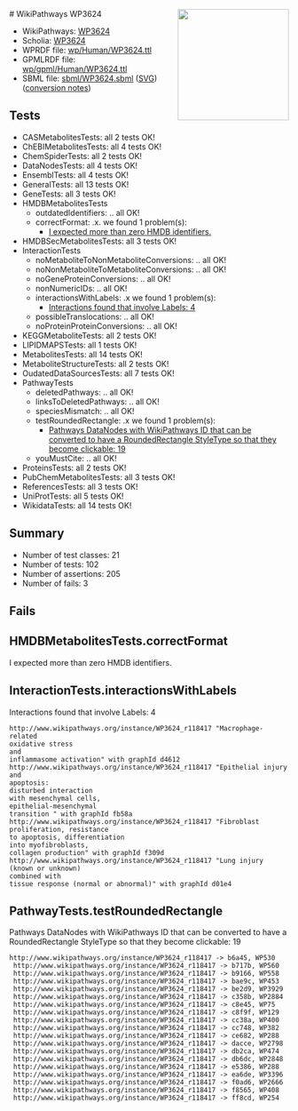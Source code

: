 <img style="float: right; width: 200px" src="../logo.png" />
# WikiPathways WP3624

* WikiPathways: [WP3624](https://identifiers.org/wikipathways:WP3624)
* Scholia: [WP3624](https://scholia.toolforge.org/wikipathways/WP3624)
* WPRDF file: [wp/Human/WP3624.ttl](../wp/Human/WP3624.ttl)
* GPMLRDF file: [wp/gpml/Human/WP3624.ttl](../wp/gpml/Human/WP3624.ttl)
* SBML file: [sbml/WP3624.sbml](../sbml/WP3624.sbml) ([SVG](../sbml/WP3624.svg)) ([conversion notes](../sbml/WP3624.txt))

## Tests
* CASMetabolitesTests: all 2 tests OK!
* ChEBIMetabolitesTests: all 4 tests OK!
* ChemSpiderTests: all 2 tests OK!
* DataNodesTests: all 4 tests OK!
* EnsemblTests: all 4 tests OK!
* GeneralTests: all 13 tests OK!
* GeneTests: all 3 tests OK!
* HMDBMetabolitesTests
    * outdatedIdentifiers: .. all OK!
    * correctFormat: .x. we found 1 problem(s):
        * [I expected more than zero HMDB identifiers.](#ad154c1e)
* HMDBSecMetabolitesTests: all 3 tests OK!
* InteractionTests
    * noMetaboliteToNonMetaboliteConversions: .. all OK!
    * noNonMetaboliteToMetaboliteConversions: .. all OK!
    * noGeneProteinConversions: .. all OK!
    * nonNumericIDs: .. all OK!
    * interactionsWithLabels: .x we found 1 problem(s):
        * [Interactions found that involve Labels: 4](#630d267b)
    * possibleTranslocations: .. all OK!
    * noProteinProteinConversions: .. all OK!
* KEGGMetaboliteTests: all 2 tests OK!
* LIPIDMAPSTests: all 1 tests OK!
* MetabolitesTests: all 14 tests OK!
* MetaboliteStructureTests: all 2 tests OK!
* OudatedDataSourcesTests: all 7 tests OK!
* PathwayTests
    * deletedPathways: .. all OK!
    * linksToDeletedPathways: .. all OK!
    * speciesMismatch: .. all OK!
    * testRoundedRectangle: .x we found 1 problem(s):
        * [Pathways DataNodes with WikiPathways ID that can be converted to have a RoundedRectangle StyleType so that they become clickable: 19](#579fa5ce)
    * youMustCite: .. all OK!
* ProteinsTests: all 2 tests OK!
* PubChemMetabolitesTests: all 3 tests OK!
* ReferencesTests: all 3 tests OK!
* UniProtTests: all 5 tests OK!
* WikidataTests: all 14 tests OK!


## Summary

* Number of test classes: 21
* Number of tests: 102
* Number of assertions: 205
* Number of fails: 3

## Fails

<a name="ad154c1e" />

## HMDBMetabolitesTests.correctFormat

I expected more than zero HMDB identifiers.
<a name="630d267b" />

## InteractionTests.interactionsWithLabels

Interactions found that involve Labels: 4
```
http://www.wikipathways.org/instance/WP3624_r118417 "Macrophage-related
oxidative stress
and
inflammasome activation" with graphId d4612
http://www.wikipathways.org/instance/WP3624_r118417 "Epithelial injury and
apoptosis:
disturbed interaction
with mesenchymal cells,
epithelial-mesenchymal
transition " with graphId fb58a
http://www.wikipathways.org/instance/WP3624_r118417 "Fibroblast
proliferation, resistance 
to apoptosis, differentiation
into myofibroblasts, 
collagen production" with graphId f309d
http://www.wikipathways.org/instance/WP3624_r118417 "Lung injury (known or unknown) 
combined with 
tissue response (normal or abnormal)" with graphId d01e4
```

<a name="579fa5ce" />

## PathwayTests.testRoundedRectangle

Pathways DataNodes with WikiPathways ID that can be converted to have a RoundedRectangle StyleType so that they become clickable: 19
```
http://www.wikipathways.org/instance/WP3624_r118417 -> b6a45, WP530
 http://www.wikipathways.org/instance/WP3624_r118417 -> b717b, WP560
 http://www.wikipathways.org/instance/WP3624_r118417 -> b9166, WP558
 http://www.wikipathways.org/instance/WP3624_r118417 -> bae9c, WP453
 http://www.wikipathways.org/instance/WP3624_r118417 -> be2d9, WP3929
 http://www.wikipathways.org/instance/WP3624_r118417 -> c358b, WP2884
 http://www.wikipathways.org/instance/WP3624_r118417 -> c8e45, WP75
 http://www.wikipathways.org/instance/WP3624_r118417 -> c8f9f, WP129
 http://www.wikipathways.org/instance/WP3624_r118417 -> cc38a, WP400
 http://www.wikipathways.org/instance/WP3624_r118417 -> cc748, WP382
 http://www.wikipathways.org/instance/WP3624_r118417 -> ce682, WP288
 http://www.wikipathways.org/instance/WP3624_r118417 -> dacce, WP2798
 http://www.wikipathways.org/instance/WP3624_r118417 -> db2ca, WP474
 http://www.wikipathways.org/instance/WP3624_r118417 -> db6dc, WP2848
 http://www.wikipathways.org/instance/WP3624_r118417 -> e5386, WP288
 http://www.wikipathways.org/instance/WP3624_r118417 -> ea6de, WP3396
 http://www.wikipathways.org/instance/WP3624_r118417 -> f0ad6, WP2666
 http://www.wikipathways.org/instance/WP3624_r118417 -> f8565, WP408
 http://www.wikipathways.org/instance/WP3624_r118417 -> ff8cd, WP254
 ```

